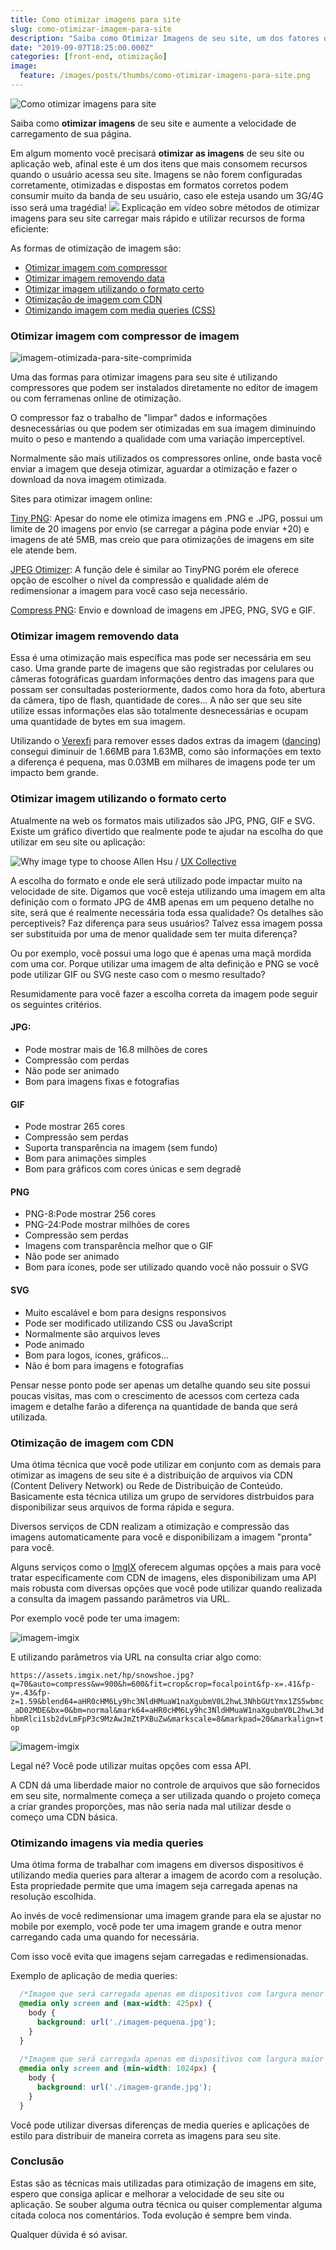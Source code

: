 ```yaml
---
title: Como otimizar imagens para site
slug: como-otimizar-imagem-para-site
description: "Saiba como Otimizar Imagens de seu site, um dos fatores que mais influenciam na velocidade e tempo de carregamento de uma página web."
date: "2019-09-07T18:25:00.000Z"
categories: [front-end, otimização]
image:
  feature: /images/posts/thumbs/como-otimizar-imagens-para-site.png
---
```


![Como otimizar imagens para site](/images/posts/thumbs/como-otimizar-imagens-para-site.png)

Saiba como **otimizar imagens** de seu site e aumente a velocidade de carregamento de sua página.

Em algum momento você precisará **otimizar as imagens** de seu site ou aplicação web, afinal este é um dos itens que mais consomem recursos quando o usuário acessa seu site. Imagens se não forem configuradas corretamente, otimizadas e dispostas em formatos corretos podem consumir muito da banda de seu usuário, caso ele esteja usando um 3G/4G isso será uma tragédia!
![](/images/posts/otimizar-imagem-para-site.png)
Explicação em vídeo sobre métodos de otimizar imagens para seu site carregar mais rápido e utilizar recursos de forma eficiente:

As formas de otimização de imagem são:

- [Otimizar imagem com compressor](#otimizar-imagem-compressor)
- [Otimizar imagem removendo data](#otimizar-imagem-removendo-data)
- [Otimizar imagem utilizando o formato certo](#otimizar-imagem-utilizando-formato-correto)
- [Otimização de imagem com CDN](#otimizar-imagem-com-cdn)
- [Otimizando imagem com media queries (CSS)](#otimizar-imagem-com-media-queries)

### Otimizar imagem com compressor de imagem

![imagem-otimizada-para-site-comprimida](/images/posts/imagem-otimizada-para-site-comprimida.png)

Uma das formas para otimizar imagens para seu site é utilizando compressores que podem ser instalados diretamente no editor de imagem ou com ferramenas online de otimização.

O compressor faz o trabalho de "limpar" dados e informações desnecessárias ou que podem ser otimizadas em sua imagem diminuindo muito o peso e mantendo a qualidade com uma variação imperceptível.

Normalmente são mais utilizados os compressores online, onde basta você enviar a imagem que deseja otimizar, aguardar a otimização e fazer o download da nova imagem otimizada.

Sites para otimizar imagem online:

[Tiny PNG](https://tinypng.com): Apesar do nome ele otimiza imagens em .PNG e .JPG, possui um limite de 20 imagens por envio (se carregar a página pode enviar +20) e imagens de até 5MB, mas creio que para otimizações de imagens em site ele atende bem.

[JPEG Otimizer](http://www.jpeg-optimizer.com/): A função dele é similar ao TinyPNG porém ele oferece opção de escolher o nível da compressão e qualidade além de redimensionar a imagem para você caso seja necessário.

[Compress PNG](https://compresspng.com/): Envio e download de imagens em JPEG, PNG, SVG e GIF.

### Otimizar imagem removendo data

Essa é uma otimização mais específica mas pode ser necessária em seu caso. Uma grande parte de imagens que são registradas por celulares ou câmeras fotográficas guardam informações dentro das imagens para que possam ser consultadas posteriormente, dados como hora da foto, abertura da câmera, tipo de flash, quantidade de cores... A não ser que seu site utilize essas informações elas são totalmente desnecessárias e ocupam uma quantidade de bytes em sua imagem.

Utilizando o [Verexfi](https://www.verexif.com) para remover esses dados extras da imagem ([dancing](https://flic.kr/p/UEahaD)) consegui diminuir de 1.66MB para 1.63MB, como são informações em texto a diferença é pequena, mas 0.03MB em milhares de imagens pode ter um impacto bem grande.

### Otimizar imagem utilizando o formato certo

Atualmente na web os formatos mais utilizados são JPG, PNG, GIF e SVG. Existe um gráfico divertido que realmente pode te ajudar na escolha do que utilizar em seu site ou aplicação:

![Why image type to choose](https://miro.medium.com/max/1828/1*krupUwPRAO-t3CfGRTPttA.png)
Allen Hsu / [UX Collective](https://uxdesign.cc/jpg-vs-png-vs-gif-vs-svg-aefeca89f61)

A escolha do formato e onde ele será utilizado pode impactar muito na velocidade de site. Digamos que você esteja utilizando uma imagem em alta definição com o formato JPG de 4MB apenas em um pequeno detalhe no site, será que é realmente necessária toda essa qualidade? Os detalhes são perceptiveis? Faz diferença para seus usuários? Talvez essa imagem possa ser substituida por uma de menor qualidade sem ter muita diferença?

Ou por exemplo, você possui uma logo que é apenas uma maçã mordida com uma cor. Porque utilizar uma imagem de alta definição e PNG se você pode utilizar GIF ou SVG neste caso com o mesmo resultado?

Resumidamente para você fazer a escolha correta da imagem pode seguir os seguintes critérios.

#### JPG:

- Pode mostrar mais de 16.8 milhões de cores
- Compressão com perdas
- Não pode ser animado
- Bom para imagens fixas e fotografias

#### GIF

- Pode mostrar 265 cores
- Compressão sem perdas
- Suporta transparência na imagem (sem fundo)
- Bom para animações simples
- Bom para gráficos com cores únicas e sem degradê

#### PNG

- PNG-8:Pode mostrar 256 cores
- PNG-24:Pode mostrar milhões de cores
- Compressão sem perdas
- Imagens com transparência melhor que o GIF
- Não pode ser animado
- Bom para ícones, pode ser utilizado quando você não possuir o SVG

#### SVG

- Muito escalável e bom para designs responsivos
- Pode ser modificado utilizando CSS ou JavaScript
- Normalmente são arquivos leves
- Pode animado
- Bom para logos, icones, gráficos...
- Não é bom para imagens e fotografias

Pensar nesse ponto pode ser apenas um detalhe quando seu site possui poucas visitas, mas com o crescimento de acessos com certeza cada imagem e detalhe farão a diferença na quantidade de banda que será utilizada.

### Otimização de imagem com CDN

Uma ótima técnica que você pode utilizar em conjunto com as demais para otimizar as imagens de seu site é a distribuição de arquivos via CDN (Content Delivery Network) ou Rede de Distribuição de Conteúdo. Basicamente esta técnica utiliza um grupo de servidores distrbuidos para disponibilizar seus arquivos de forma rápida e segura.

Diversos serviços de CDN realizam a otimização e compressão das imagens automaticamente para você e disponibilizam a imagem "pronta" para você.

Alguns serviços como o [ImgIX](https://www.imgix.com) oferecem algumas opções a mais para você tratar especificamente com CDN de imagens, eles disponibilizam uma API mais robusta com diversas opções que você pode utilizar quando realizada a consulta da imagem passando parâmetros via URL.

Por exemplo você pode ter uma imagem:

![imagem-imgix](https://assets.imgix.net/hp/snowshoe.jpg?q=70&amp;auto=compress&amp;w=900&amp;h=600)

E utilizando parâmetros via URL na consulta criar algo como:

`https://assets.imgix.net/hp/snowshoe.jpg?q=70&auto=compress&w=900&h=600&fit=crop&crop=focalpoint&fp-x=.41&fp-y=.43&fp-z=1.59&blend64=aHR0cHM6Ly9hc3NldHMuaW1naXgubmV0L2hwL3NhbGUtYmx1ZS5wbmc_aD02MDE&bx=0&bm=normal&mark64=aHR0cHM6Ly9hc3NldHMuaW1naXgubmV0L2hwL3dhbmRlci1sb2dvLmFpP3c9MzAwJmZtPXBuZw&markscale=8&markpad=20&markalign=top`

![imagem-imgix](https://assets.imgix.net/hp/snowshoe.jpg?q=70&amp;auto=compress&amp;w=900&amp;h=600&amp;fit=crop&amp;crop=focalpoint&amp;fp-x=.41&amp;fp-y=.43&amp;fp-z=1.59&amp;blend64=aHR0cHM6Ly9hc3NldHMuaW1naXgubmV0L2hwL3NhbGUtYmx1ZS5wbmc_aD02MDE&amp;bx=0&amp;bm=normal&amp;mark64=aHR0cHM6Ly9hc3NldHMuaW1naXgubmV0L2hwL3dhbmRlci1sb2dvLmFpP3c9MzAwJmZtPXBuZw&amp;markscale=8&amp;markpad=20&amp;markalign=top)

Legal né? Você pode utilizar muitas opções com essa API.

A CDN dá uma liberdade maior no controle de arquivos que são fornecidos em seu site, normalmente começa a ser utilizada quando o projeto começa a criar grandes proporções, mas não seria nada mal utilizar desde o começo uma CDN básica.

### Otimizando imagens via media queries

Uma ótima forma de trabalhar com imagens em diversos dispositivos é utilizando media queries para alterar a imagem de acordo com a resolução. Esta propriedade permite que uma imagem seja carregada apenas na resolução escolhida.

Ao invés de você redimensionar uma imagem grande para ela se ajustar no mobile por exemplo, você pode ter uma imagem grande e outra menor carregando cada uma quando for necessária.

Com isso você evita que imagens sejam carregadas e redimensionadas.

Exemplo de aplicação de media queries:
  ```css
    /*Imagem que será carregada apenas em dispositivos com largura menor que 425px*/
    @media only screen and (max-width: 425px) {
      body {
        background: url('./imagem-pequena.jpg');
      }
    }
    
    /*Imagem que será carregada apenas em dispositivos com largura maior que 1024px*/
    @media only screen and (min-width: 1024px) {
      body {
        background: url('./imagem-grande.jpg');
      }
    }
  ``` 

Você pode utilizar diversas diferenças de media queries e aplicações de estilo para distribuir de maneira correta as imagens para seu site.

### Conclusão

Estas são as técnicas mais utilizadas para otimização de imagens em site, espero que consiga aplicar e melhorar a velocidade de seu site ou aplicação. Se souber alguma outra técnica ou quiser complementar alguma citada coloca nos comentários. Toda evolução é sempre bem vinda.

Qualquer dúvida é só avisar.